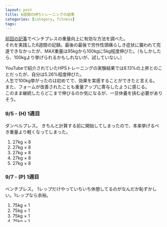 ```yaml
---
layout: post
title: 6週間のHPSトレーニングの結果
categories: [category, fitness]
tags:
---
```


[前回の記事](/the-way-to-raise-up-100-kg/)でベンチプレスの重量向上に有効な方法を調べた。  
それを実践した6週間の記録。最後の最後で労作性頭痛らしき症状に襲われて完遂できなかったが、MAX重量は95kgから100kgに5kg程度伸びた。（もしかしたら、100kgより挙げられるかもしれないが、試していない。）

YouTubeで紹介されていたHPSトレーニングの実験結果では8.13%の上昇とのことだったが、自分は5.26%程度伸びた。  
人生で100kg挙がったのは初めてで、効果を実感することができたと言える。  
また、フォームが改善されたことも重量アップに寄与したように感じる。  
このまま継続したらどこまで伸びるのか気になるが、一旦休養を挟む必要がありそう。

### 9/5 - (H) 1週目

ダンベルプレス。
きちんと計算する前に開始してしまったので、本来挙げるべき重量より軽くなってしまった。


1. 27kg &times; 8
2. 27kg &times; 8
3. 27kg &times; 8
4. 27kg &times; 8
5. 27kg &times; 8

### 9/7 - (P) 1週目

ベンチプレス。
1レップだけやっていちいち休憩してるのがなんだか恥ずかしい。1レップなら余裕。

1. 75kg &times; 1
2. 75kg &times; 1
3. 75kg &times; 1
4. 75kg &times; 1
5. 75kg &times; 1

### 9/9 - (S) 1週目

ベンチプレス。
回数を記録していなかったが、80kgで限界回数までを3セットやった。

### 9/11 - (H) 2週目

ダンベルプレス。
ダンベルプレスに不慣れなこともあってか、4セット目から著しく出力が低下した。

1. 30kg &times; 8
2. 30kg &times; 8
3. 30kg &times; 6
4. 18kg &times; 5
5. 14kg &times; 8

### 9/13 - (P) 2週目

ベンチプレス。
Pの日はだいぶ余裕がある。インターバル5分もいらないかも。

1. 75kg &times; 1
2. 75kg &times; 1
3. 75kg &times; 1
4. 75kg &times; 1
5. 75kg &times; 1

### 9/16 - (S) 2週目

ベンチプレス。

1. 82.5kg &times; 9
2. 82.5kg &times; 6
3. 82.5kg &times; 5

### 9/19 - (H) 3週目

ダンベルプレス。
Sの日から3日開けた方がパフォーマンスが良い気がする。ダンベルプレスに慣れてきたのか、決まった回数をこなせるようになった。

1. 30kg &times; 8
2. 30kg &times; 8
3. 30kg &times; 8
4. 30kg &times; 8
5. 30kg &times; 8

### 9/22 - (P) 3週目

ベンチプレス。

1. 80kg &times; 1
2. 80kg &times; 1
3. 80kg &times; 1
4. 80kg &times; 1
5. 80kg &times; 1

### 9/24 - (S) 3週目

ベンチプレス。
実はすでに100kg挙がるんじゃないかという気がしてきた。

1. 85kg &times; 9
2. 85kg &times; 7
3. 85kg &times; 6

### 9/27 - (H) 4週目

ダンベルプレス。

1. 30kg &times; 8
2. 30kg &times; 8
3. 30kg &times; 8
4. 30kg &times; 8
5. 30kg &times; 8

### 9/29 - (P) 4週目

ベンチプレス。

1. 80kg &times; 1
2. 80kg &times; 1
3. 80kg &times; 1
4. 80kg &times; 1
5. 80kg &times; 1

### 10/01 - (S) 4週目

1. 85kg &times; 9
2. 85kg &times; 6
3. 85kg &times; 8

### 10/04 - (H) 5週目

ダンベルプレス。

1. 30kg &times; 8
2. 30kg &times; 8
3. 30kg &times; 8
4. 30kg &times; 8
5. 30kg &times; 8

### 10/06 - (P) 5週目

ベンチプレス。試しに100kg挑戦したら、ケツアゲだけど挙がった。

1. 100kg &times; 1
2. 100kg &times; 1
3. 85kg &times; 1
4. 85kg &times; 1
5. 85kg &times; 1

### 10/08 - (S) 5週目

ベンチプレス。頭痛がし始めたが、前日にワインを飲みすぎたせいだと思った。

1. 87.5kg &times; 8
2. 87.5kg &times; 6
3. 87.5kg &times; 5

### 10/10 - (H) 6週目

ダンベルプレス。また、頭痛がし始めて続けることができなかった。  
息を止めるやり方がよくないのではないかと感じた。

1. 30kg &times; 8
2. 30kg &times; 8

### 10/12 - (P) 6週目

ベンチプレス。頭痛が怖かったが、息を止めないように恐る恐るやったら何とか挙げれた。

1. 85kg &times; 1
2. 85kg &times; 1
3. 85kg &times; 1
4. 85kg &times; 1
5. 85kg &times; 1
